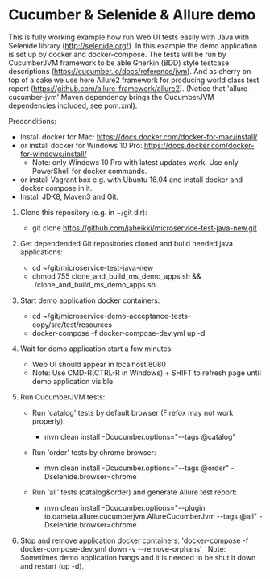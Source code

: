 # Cucumber & Selenide & Allure demo

This is fully working example how run Web UI tests easily with Java with Selenide library (http://selenide.org/). In this example the demo application is set up by docker and docker-compose. The tests will be run by CucumberJVM framework to be able Gherkin (BDD) style testcase descriptions (https://cucumber.io/docs/reference/jvm). And as cherry on top of a cake we use here Allure2 framework for producing world class test report (https://github.com/allure-framework/allure2). (Notice that 'allure-cucumber-jvm' Maven dependency brings the CucumberJVM dependencies included, see pom.xml).



Preconditions:
- Install docker for Mac: https://docs.docker.com/docker-for-mac/install/ 
- or install docker for Windows 10 Pro: https://docs.docker.com/docker-for-windows/install/
  - Note: only Windows 10 Pro with latest updates work. Use only PowerShell for docker commands.
- or install Vagrant box e.g. with Ubuntu 16.04 and install docker and docker compose in it.
- Install JDK8, Maven3 and Git.


1. Clone this repository (e.g. in ~/git dir): 
   - git clone https://github.com/jaheikki/microservice-test-java-new.git 

2. Get dependended Git repositories cloned and build needed java applications:
   - cd ~/git/microservice-test-java-new
   - chmod 755 clone_and_build_ms_demo_apps.sh && ./clone_and_build_ms_demo_apps.sh

4. Start demo application docker containers: 
   - cd ~/git/microservice-demo-acceptance-tests-copy/src/test/resources
   - docker-compose -f docker-compose-dev.yml up -d

5. Wait for demo application start a few minutes:
   - Web UI should appear in localhost:8080
   - Note: Use CMD-R(CTRL-R in Windows) + SHIFT to refresh page until demo application visible.
   
6. Run CucumberJVM tests:
    
     - Run 'catalog' tests by default browser (Firefox may not work properly):
       - mvn clean install -Dcucumber.options="--tags @catalog"

     - Run 'order' tests by chrome browser:
       - mvn clean install -Dcucumber.options="--tags @order" -Dselenide.browser=chrome

     - Run 'all' tests (catalog&order) and generate Allure test report:
       - mvn clean install -Dcucumber.options="--plugin io.qameta.allure.cucumberjvm.AllureCucumberJvm --tags @all" -Dselenide.browser=chrome
  
7. Stop and remove application docker containers: 'docker-compose -f docker-compose-dev.yml down -v --remove-orphans' 
   Note: Sometimes demo application hangs and it is needed to be shut it down and restart (up -d).


